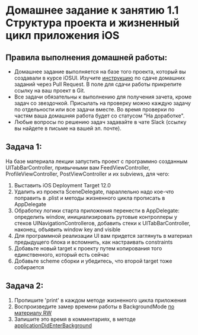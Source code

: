 # Домашнее задание к занятию 1.1 	Структура проекта и жизненный цикл приложения iOS

## Правила выполнения домашней работы:

* Домашнее задание выполняется на базе того проекта, который вы создавали в курсе iOSUI. 
Изучите [инструкцию](https://github.com/netology-code/iosint-homeworks/blob/main/Pull%20request's%20guideline.md) по сдаче домашних заданий через Pull Request. В поле для сдачи работы прикрепите ссылку на ваш проект в Git.
* Все задачи обязательны к выполнению для получения зачета, кроме задач со звездочкой. Присылать на проверку можно каждую задачу по отдельности или все задачи вместе. Во время проверки по частям ваша домашняя работа будет со статусом "На доработке".
* Любые вопросы по решению задач задавайте в чате Slack (ссылку вы найдете в письме на вашей эл. почте).

## Задача 1:
На базе материала лекции запустить проект с программно созданным UITabBarController, привычными вам FeedViewController, ProfileViewController, PostViewController и их subviews, для чего: 
1. Выставить iOS Deployment Target 12.0  
2. Удалить из проекта SceneDelegate, параллельно надо кое-что поправить в .plist и методы жизненного цикла прописать в AppDelegate
3. Обработку логики старта приложения перенести в AppDelegate: определить window, инициализировать рутовые контроллеры у стеков UINavigationControllerов, добавить стеки к UITabBarController, наконец, объявить window key and visible
4. Для программной реализации UI вам придется заглянуть в материал предыдущего блока и вспомнить, как настраивать constraints
5. Добавьте новый target к проекту путем копирования того единственного, который есть сейчас
6. Добавьте scheme сборки и убедитесь, что второй target тоже собирается 

## Задача 2:
1. Пропишите 'print' в каждом методе жизненного цикла приложения
2. Воспроизведите замер времени работы в BackgroundMode [по материалу RW](https://www.raywenderlich.com/5817-background-modes-tutorial-getting-started)
3. Запишите это время в комментариях, в методе [applicationDidEnterBackground](https://developer.apple.com/documentation/uikit/uiapplicationdelegate/1622997-applicationdidenterbackground)
